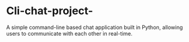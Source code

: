 # Cli-chat-project-
A simple command-line based chat application built in Python, allowing users to communicate with each other in real-time.
